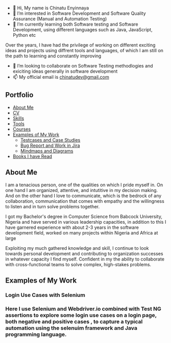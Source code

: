 - 👋 Hi, My name is Chinatu Enyinnaya
- 👀 I’m interested in Software Development and Software Quality Assurance (Manual and Automation Testing)
- 🌱 I’m currently learning both Software testing and Software Development, using different languages such as Java, JavaScript, Python etc

Over the years, I have had the privilege of working on different exciting ideas and projects using diffrent tools and languages, of which I
am still on the path to learning and constantly improving
- 💞️ I’m looking to collaborate on Software Testing methodlogies and exiciting ideas generally in software development
- 📫 My official email is chinatudev@gmail.com

<h2>Portfolio</h2>

<ul>
  <li><a href="#-about-me-"> About Me </a></li>
  <li><a href="#-about-me-"> CV </a></li>
  <li><a href="#-about-me-"> Skills </a></li>
  <li><a href="#-about-me-"> Tools </a></li>
  <li><a href="#-about-me-"> Courses </a></li>
  <li><a href="#-examples-of-my-work-"> Examples of My Work </a>
  <ul>
    <li><a href="#-about-me-"> Testcases and Case Studies </a></li>
    <li><a href="#-about-me-"> Bug Report and Work in Jira </a></li>
    <li><a href="#-about-me-"> Mindmaps and Diagrams </a></li>
  </ul>
  </li>
  <li><a href="#-about-me-"> Books I have Read </a></li>
</ul>



<h2> About Me </h2>
<p>I am a tenacious person, one of the qualities on which I pride myself in. On one hand I am organized, attentive, and intutitive in my decision making. And on the other hand I love to communicate, which is the bedrock of any collaboration, communication that comes with empathy and the willingness to listen and in turn solve problems together.</p>
<p> I got my Bachelor's degree in Computer Science from Babcock University, Nigeria and have served in various leadership capacities, in addition to this I have garnered experience with about 2-3 years in the software development field, worked on many projects within Nigeria and Africa at large </p>
<p> Exploiting my much gathered knowledge and skill, I continue to look towards personal development and contributing to organization successes in whatever capacity I find myself. Confident in my the ability to collaborate with cross-functional teams to solve complex, high-stakes problems.
</p>

<h2> Examples of My Work </h2>

<h3>Login Use Cases with Selenium<h3>
<p> Here I use Selenium and Webdriver.io combined with Test NG assertions to explore some login use cases on a login page, both negative and positive cases
 , to capture a typical automation using the selenuim framework and Java programming language. <p>
  
  
